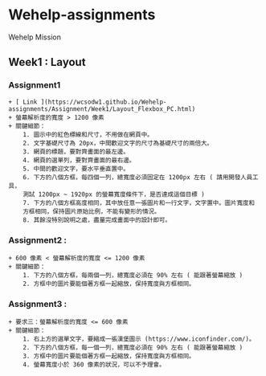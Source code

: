 # Wehelp-assignments
Wehelp Mission

## Week1 : Layout 
### Assignment1 

    + [ Link ](https://wcsodw1.github.io/Wehelp-assignments/Assignment/Week1/Layout_Flexbox_PC.html) 
    + 螢幕解析度的寬度 > 1200 像素
    + 關鍵細節：
        1. 圖示中的紅色標線和尺寸，不用做在網頁中。
        2. 文字基礎尺寸為 20px，中間歡迎文字的尺寸為基礎尺寸的兩倍大。
        3. 網頁的標題，要對齊畫面的最左邊。
        4. 網頁的選單列，要對齊畫面的最右邊。
        5. 中間的歡迎文字，要水平垂直置中。
        6. 下方的八個方框，每四個一列，總寬度必須固定在 1200px 左右 ( 請用開發人員工具，
        測試 1200px ~ 1920px 的螢幕寬度條件下，是否達成這個目標 )
        7. 下方的八個方框高度相同，其中放任意一張圖片和一行文字，文字置中。圖片寬度和
        方框相同，保持圖片原始比例，不能有變形的情況。
        8. 其餘沒特別說明之處，盡量完成畫面中的設計即可。
</hr>

### Assignment2 :
    + 600 像素 < 螢幕解析度的寬度 <= 1200 像素
    + 關鍵細節：
        1. 下方的八個方框，每兩個一列，總寬度必須在 90% 左右 ( 能跟著螢幕縮放 )
        2. 方框中的圖片要能個著方框一起縮放，保持寬度與方框相同。
</hr>

### Assignment3 : 
    + 要求三：螢幕解析度的寬度 <= 600 像素
    + 關鍵細節：
        1. 右上方的選單文字，要縮成一張漢堡圖示 (https://www.iconfinder.com/)。
        2. 下方的八個方框，每一個一列，總寬度必須在 90% 左右 ( 能跟著螢幕縮放 )
        3. 方框中的圖片要能個著方框一起縮放，保持寬度與方框相同。
        4. 螢幕寬度小於 360 像素的狀況，可以不予理會。
